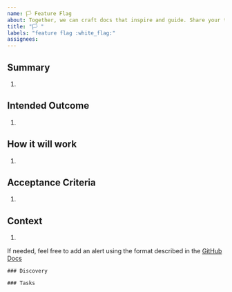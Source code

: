 ```yaml
---
name: 🏳 Feature Flag
about: Together, we can craft docs that inspire and guide. Share your thoughts!
title: "🏳 "
labels: "feature flag :white_flag:"
assignees:
---
```


## Summary
1. 

## Intended Outcome
1. 

## How it will work
1. 

## Acceptance Criteria
1. 

## Context
1. 


If needed, feel free to add an alert using the format described in the [GitHub Docs](https://docs.github.com/en/get-started/writing-on-github/getting-started-with-writing-and-formatting-on-github/basic-writing-and-formatting-syntax#alerts)


```[tasklist]
### Discovery
```

```[tasklist]
### Tasks
```